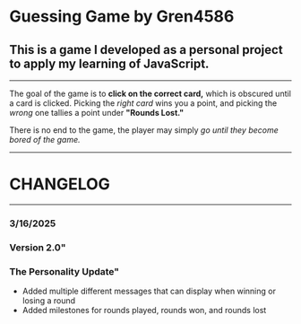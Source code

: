 # Guessing Game by Gren4586

## This is a game I developed as a personal project to apply my learning of JavaScript.

***

The goal of the game is to **click on the correct card,** which is obscured until a card is clicked. Picking the *right card* wins you a point, and picking the *wrong* one tallies a point under **"Rounds Lost."**

There is no end to the game, the player may simply *go until they become bored of the game.*

***

# CHANGELOG

***

### 3/16/2025
### Version 2.0"
### The Personality Update"
- Added multiple different messages that can display when winning or losing a round
- Added milestones for rounds played, rounds won, and rounds lost